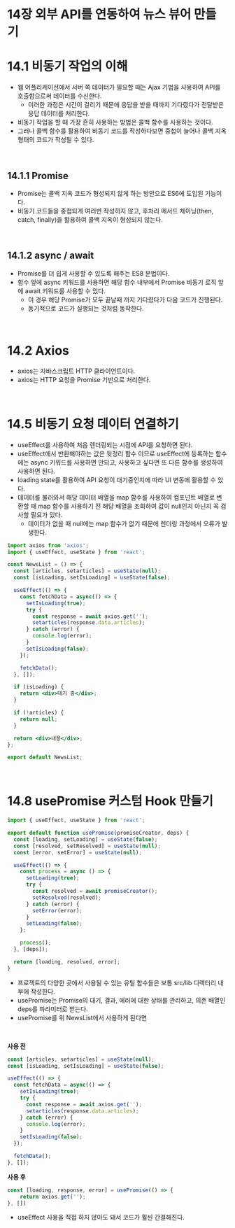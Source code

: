 # 14장 외부 API를 연동하여 뉴스 뷰어 만들기

# 14.1 비동기 작업의 이해

- 웹 어플리케이션에서 서버 쪽 데이터가 필요할 때는 Ajax 기법을 사용하여 API를 호출함으로써 데이터를 수신한다.
    - 이러한 과정은 시간이 걸리기 때문에 응답을 받을 때까지 기다렸다가 전달받은 응답 데이터를 처리한다.
- 비동기 작업을 할 때 가장 흔히 사용하는 방법은 콜백 함수를 사용하는 것이다.
- 그러나 콜백 함수를 활용하여 비동기 코드를 작성하다보면 중첩이 늘어나 콜백 지옥 형태의 코드가 작성될 수 있다.

<br />

## 14.1.1 Promise

- Promise는 콜백 지옥 코드가 형성되지 않게 하는 방안으로 ES6에 도입된 기능이다.
- 비동기 코드들을 중첩되게 여러번 작성하지 않고, 후처리 메서드 체이닝(then, catch, finally)을 활용하여 콜백 지옥이 형성되지 않는다.

<br />

## 14.1.2 async / await

- Promise를 더 쉽게 사용할 수 있도록 해주는 ES8 문법이다.
- 함수 앞에 async 키워드를 사용하면 해당 함수 내부에서 Promise 비동기 로직 앞에 await 키워드를 사용할 수 있다.
    - 이 경우 해당 Promise가 모두 끝날때 까지 기다렸다가 다음 코드가 진행된다.
    - 동기적으로 코드가 실행되는 것처럼 동작한다.

<br />

# 14.2 Axios

- axios는 자바스크립트 HTTP 클라이언트이다.
- axios는 HTTP 요청을 Promise 기반으로 처리한다.

<br />

# 14.5 비동기 요청 데이터 연결하기

- useEffect를 사용하여 처음 렌더링되는 시점에 API를 요청하면 된다.
- useEffect에서 반환해야하는 값은 뒷정리 함수 이므로 useEffect에 등록하는 함수에는 async 키워드를 사용하면 안되고, 사용하고 싶다면 또 다른 함수를 생성하여 사용하면 된다.
- loading state를 활용하여 API 요청이 대기중인지에 따라 UI 변동에 활용할 수 있다.
- 데이터를 불러와서 해당 데이터 배열을 map 함수를 사용하여 컴포넌트 배열로 변환할 때 map 함수를 사용하기 전 해당 배열을 조회하여 값이 null인지 아닌지 꼭 검사할 필요가 있다.
    - 데이터가 없을 때 null에는 map 함수가 없기 때문에 렌더링 과정에서 오류가 발생한다.

```jsx
import axios from 'axios';
import { useEffect, useState } from 'react';

const NewsList = () => {
  const [articles, setarticles] = useState(null);
  const [isLoading, setIsLoading] = useState(false);

  useEffect(() => {
    const fetchData = async(() => {
      setIsLoading(true);
      try {
        const response = await axios.get('');
        setarticles(response.data.articles);
      } catch (error) {
        console.log(error);
      }
      setIsLoading(false);
    });

    fetchData();
  }, []);

  if (isLoading) {
    return <div>대기 중</div>;
  }

  if (!articles) {
    return null;
  }

  return <div>내용</div>;
};

export default NewsList;
```

<br />

# 14.8 usePromise 커스텀 Hook 만들기

```jsx
import { useEffect, useState } from 'react';

export default function usePromise(promiseCreator, deps) {
  const [loading, setLoading] = useState(false);
  const [resolved, setResolved] = useState(null);
  const [error, setError] = useState(null);

  useEffect(() => {
    const process = async () => {
      setLoading(true);
      try {
        const resolved = await promiseCreator();
        setResolved(resolved);
      } catch (error) {
        setError(error);
      }
      setLoading(false);
    };

    process();
  }, [deps]);

  return [loading, resolved, error];
}
```

- 프로젝트의 다양한 곳에서 사용될 수 있는 유틸 함수들은 보통 src/lib 디렉터리 내부에 작성한다.
- usePromise는 Promise의 대기, 결과, 에러에 대한 상태를 관리하고, 의존 배열인 deps를 파라미터로 받는다.
- usePromise를 위 NewsList에서 사용하게 된다면

<br />

**사용 전**

```jsx
const [articles, setarticles] = useState(null);
const [isLoading, setIsLoading] = useState(false);

useEffect(() => {
  const fetchData = async(() => {
    setIsLoading(true);
    try {
      const response = await axios.get('');
      setarticles(response.data.articles);
    } catch (error) {
      console.log(error);
    }
    setIsLoading(false);
  });

  fetchData();
}, []);
```

**사용 후**

```jsx
const [loading, response, error] = usePromise(() => {
	return axios.get('');
}, [])
```

- useEffect 사용을 직접 하지 않아도 돼서 코드가 훨씬 간결해진다.